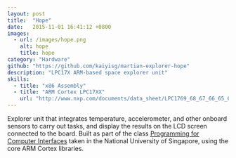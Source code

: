 ```yaml
---
layout: post
title:  "Hope"
date:   2015-11-01 16:41:12 +0800
images:
  - url: /images/hope.png
    alt: hope
    title: hope
category: "Hardware"
github: "https://github.com/kaiyisg/martian-explorer-hope"
description: "LPC17X ARM-based space explorer unit"
skills:
  - title: "x86 Assembly"
  - title: "ARM Cortex LPC17XX"
    url: "http://www.nxp.com/documents/data_sheet/LPC1769_68_67_66_65_64_63.pdf"
---
```


Explorer unit that integrates temperature, accelerometer, and other onboard sensors to carry out tasks, and display the results on the LCD screen connected to the board. Built as part of the class [Programming for Computer Interfaces](https://myaces.nus.edu.sg/cors/jsp/report/ModuleDetailedInfo.jsp?acad_y=2014/2015&sem_c=1&mod_c=EE2024) taken in the National University of Singapore, using the core ARM Cortex libraries.